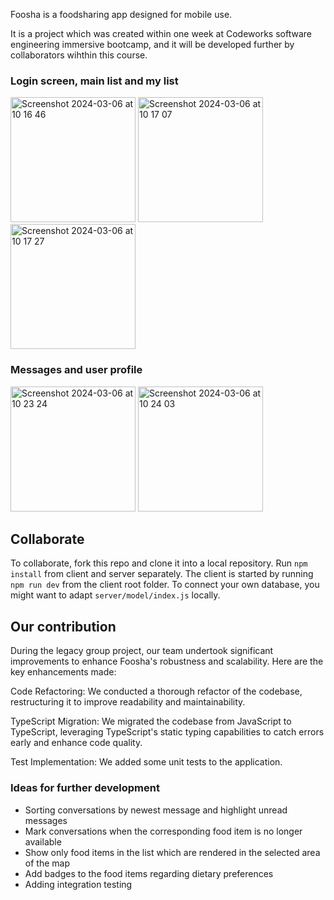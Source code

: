 Foosha is a foodsharing app designed for mobile use. 

It is a project which was created within one week at Codeworks software engineering immersive bootcamp, and it will be developed further by collaborators wihthin this course.

### Login screen, main list and my list
<img width="200" alt="Screenshot 2024-03-06 at 10 16 46" src="https://github.com/JayCeeKay1991/foosha/assets/70958275/bea1685c-a757-4114-b44a-e57091adb4b1">
<img width="200" alt="Screenshot 2024-03-06 at 10 17 07" src="https://github.com/JayCeeKay1991/foosha/assets/70958275/667e33ca-d9c5-4cb8-96a1-0b2075ccbb72">
<img width="200" alt="Screenshot 2024-03-06 at 10 17 27" src="https://github.com/JayCeeKay1991/foosha/assets/70958275/b8ba1883-2100-4415-92e0-f1dd7098c045">

### Messages and user profile
<img width="200" alt="Screenshot 2024-03-06 at 10 23 24" src="https://github.com/JayCeeKay1991/foosha/assets/70958275/129db977-4c77-40e6-a695-e060f0ecbc0d">
<img width="200" alt="Screenshot 2024-03-06 at 10 24 03" src="https://github.com/JayCeeKay1991/foosha/assets/70958275/197a40f8-6922-4bc3-9410-aa9d07984f35">

## Collaborate

To collaborate, fork this repo and clone it into a local repository. Run `npm install` from client and server separately.
The client is started by running `npm run dev` from the client root folder. 
To connect your own database, you might want to adapt `server/model/index.js` locally.

## Our contribution
During the legacy group project, our team undertook significant improvements to enhance Foosha's robustness and scalability. Here are the key enhancements made:

Code Refactoring: We conducted a thorough refactor of the codebase, restructuring it to improve readability and maintainability.

TypeScript Migration: We migrated the codebase from JavaScript to TypeScript, leveraging TypeScript's static typing capabilities to catch errors early and enhance code quality.

Test Implementation: We added some unit tests to the application.

### Ideas for further development

- Sorting conversations by newest message and highlight unread messages
- Mark conversations when the corresponding food item is no longer available
- Show only food items in the list which are rendered in the selected area of the map
- Add badges to the food items regarding dietary preferences
- Adding integration testing
